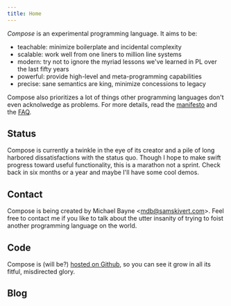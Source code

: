 ```yaml
---
title: Home
---
```


*Compose* is an experimental programming language. It aims to be:

* teachable: minimize boilerplate and incidental complexity
* scalable: work well from one liners to million line systems
* modern: try not to ignore the myriad lessons we've learned in PL over the last fifty years
* powerful: provide high-level and meta-programming capabilities
* precise: sane semantics are king, minimize concessions to legacy

Compose also prioritizes a lot of things other programming languages don't even acknolwedge as
problems. For more details, read the [manifesto](posts/manifesto/) and the [FAQ](faq/).

## Status

Compose is currently a twinkle in the eye of its creator and a pile of long harbored
dissatisfactions with the status quo. Though I hope to make swift progress toward useful
functionality, this is a marathon not a sprint. Check back in six months or a year and maybe I'll
have some cool demos.

## Contact

Compose is being created by Michael Bayne &lt;<mdb@samskivert.com>&gt;. Feel free to contact me if
you like to talk about the utter insanity of trying to foist another programming language on the
world.

## Code

Compose is (will be?) [hosted on Github](https://github.com/samskivert/compose), so you can see it
grow in all its fitful, misdirected glory.

## Blog
